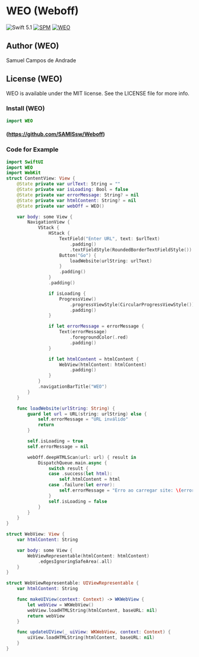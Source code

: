# WEO (Weboff)
![Swift 5.1](https://img.shields.io/badge/Swift-5.1-orange.svg) 
[![SPM](https://img.shields.io/badge/spm-compatible-brightgreen.svg?style=flat)](https://github.com/apple/swift-package-manager)
[![WEO]([https://img.shields.io/badge/spm-compatible-brightgreen.svg?style=flat)](https://github.com/apple/swift-package-manager](https://www.canva.com/design/DAGU_YiRiu4/4Sw-MjjIVjHmw3m7udkMgQ/edit?utm_content=DAGU_YiRiu4&utm_campaign=designshare&utm_medium=link2&utm_source=sharebutton))


## Author (WEO)

Samuel Campos de Andrade

## License (WEO)

WEO is available under the MIT license. See the LICENSE file for more info.

### Install (WEO)

```swift
import WEO
```

#### (https://github.com/SAMISsw/Weboff)

### Code for Example

```swift
import SwiftUI
import WEO
import WebKit
struct ContentView: View {
    @State private var urlText: String = ""
    @State private var isLoading: Bool = false
    @State private var errorMessage: String? = nil
    @State private var htmlContent: String? = nil
    @State private var webOff = WEO()

    var body: some View {
        NavigationView {
            VStack {
                HStack {
                    TextField("Enter URL", text: $urlText)
                        .padding()
                        .textFieldStyle(RoundedBorderTextFieldStyle())
                    Button("Go") {
                        loadWebsite(urlString: urlText)
                    }
                    .padding()
                }
                .padding()

                if isLoading {
                    ProgressView()
                        .progressViewStyle(CircularProgressViewStyle())
                        .padding()
                }

                if let errorMessage = errorMessage {
                    Text(errorMessage)
                        .foregroundColor(.red)
                        .padding()
                }

                if let htmlContent = htmlContent {
                    WebView(htmlContent: htmlContent)
                        .padding()
                }
            }
            .navigationBarTitle("WEO")
        }
    }

    func loadWebsite(urlString: String) {
        guard let url = URL(string: urlString) else {
            self.errorMessage = "URL inválido"
            return
        }

        self.isLoading = true
        self.errorMessage = nil

        webOff.deepHTMLScan(url: url) { result in
            DispatchQueue.main.async {
                switch result {
                case .success(let html):
                    self.htmlContent = html
                case .failure(let error):
                    self.errorMessage = "Erro ao carregar site: \(error.localizedDescription)"
                }
                self.isLoading = false
            }
        }
    }
}

struct WebView: View {
    var htmlContent: String

    var body: some View {
        WebViewRepresentable(htmlContent: htmlContent)
            .edgesIgnoringSafeArea(.all)
    }
}

struct WebViewRepresentable: UIViewRepresentable {
    var htmlContent: String

    func makeUIView(context: Context) -> WKWebView {
        let webView = WKWebView()
        webView.loadHTMLString(htmlContent, baseURL: nil)
        return webView
    }

    func updateUIView(_ uiView: WKWebView, context: Context) {
        uiView.loadHTMLString(htmlContent, baseURL: nil)
    }
}
```
